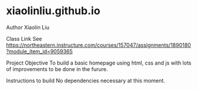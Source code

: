 # xiaolinliu.github.io

Author
 Xiaolin Liu

Class Link
 See https://northeastern.instructure.com/courses/157047/assignments/1890180?module_item_id=9059365

Project Objective
 To build a basic homepage using html, css and js with lots of improvements to be done in the furure.

Instructions to build 
  No dependencies necessary at this moment.